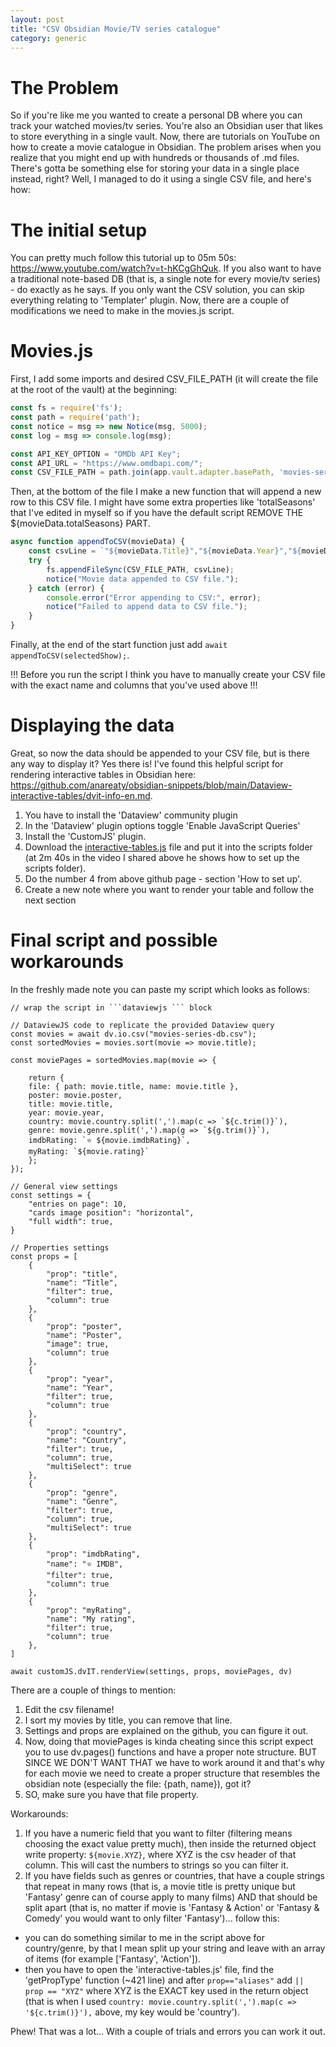 ```yaml
---
layout: post
title: "CSV Obsidian Movie/TV series catalogue"
category: generic
---
```


# The Problem
So if you're like me you wanted to create a personal DB where you can track your watched movies/tv series.
You're also an Obsidian user that likes to store everything in a single vault. Now, there are tutorials on YouTube
on how to create a movie catalogue in Obsidian. The problem arises when you realize that you might end up with
hundreds or thousands of .md files. There's gotta be something else for storing your data in a single place instead, right?
Well, I managed to do it using a single CSV file, and here's how:

# The initial setup
You can pretty much follow this tutorial up to 05m 50s: https://www.youtube.com/watch?v=t-hKCgGhQuk. If you also want
to have a traditional note-based DB (that is, a single note for every movie/tv series) - do exactly as he says. If you only
want the CSV solution, you can skip everything relating to 'Templater' plugin. Now, there are a couple of modifications we need
to make in the movies.js script.

# Movies.js
First, I add some imports and desired CSV_FILE_PATH (it will create the file at the root of the vault) at the beginning:

```js
const fs = require('fs');
const path = require('path');
const notice = msg => new Notice(msg, 5000);
const log = msg => console.log(msg);

const API_KEY_OPTION = "OMDb API Key";
const API_URL = "https://www.omdbapi.com/";
const CSV_FILE_PATH = path.join(app.vault.adapter.basePath, 'movies-series-db.csv');
```

Then, at the bottom of the file I make a new function that will append a new row to this CSV file. I might have some extra properties like 'totalSeasons'
that I've edited in myself so if you have the default script REMOVE THE ${movieData.totalSeasons} PART.

```js
async function appendToCSV(movieData) {
    const csvLine = `"${movieData.Title}","${movieData.Year}","${movieData.Genre}","${movieData.Director}","${movieData.Actors}","${movieData.imdbRating}","${movieData.imdbID}","${movieData.Runtime}","${movieData.Poster}","${movieData.totalSeasons}","${movieData.Country}"\n`;
    try {
        fs.appendFileSync(CSV_FILE_PATH, csvLine);
        notice("Movie data appended to CSV file.");
    } catch (error) {
        console.error("Error appending to CSV:", error);
        notice("Failed to append data to CSV file.");
    }
}
```

Finally, at the end of the start function just add `await appendToCSV(selectedShow);`.

!!! Before you run the script I think you have to manually create your CSV file with the exact name and columns that you've used above !!!

# Displaying the data

Great, so now the data should be appended to your CSV file, but is there any way to display it? Yes there is!
I've found this helpful script for rendering interactive tables in Obsidian here: https://github.com/anareaty/obsidian-snippets/blob/main/Dataview-interactive-tables/dvit-info-en.md.

1. You have to install the 'Dataview' community plugin
2. In the 'Dataview' plugin options toggle 'Enable JavaScript Queries'
3. Install the 'CustomJS' plugin.
4. Download the [interactive-tables.js](https://github.com/anareaty/obsidian-snippets/blob/main/Dataview-interactive-tables/interactive-tables.js) file
and put it into the scripts folder (at 2m 40s in the video I shared above he shows how to set up the scripts folder).
5. Do the number 4 from above github page - section 'How to set up'.
6. Create a new note where you want to render your table and follow the next section

# Final script and possible workarounds
In the freshly made note you can paste my script which looks as follows:

```dataviewjs
// wrap the script in ```dataviewjs ``` block

// DataviewJS code to replicate the provided Dataview query 
const movies = await dv.io.csv("movies-series-db.csv");
const sortedMovies = movies.sort(movie => movie.title);

const moviePages = sortedMovies.map(movie => {

	return { 
	file: { path: movie.title, name: movie.title },
	poster: movie.poster,
	title: movie.title,
	year: movie.year,
	country: movie.country.split(',').map(c => `${c.trim()}`),
	genre: movie.genre.split(',').map(g => `${g.trim()}`),
	imdbRating: `⭐ ${movie.imdbRating}`,
	myRating: `${movie.rating}`
	}; 
});

// General view settings
const settings = {
    "entries on page": 10,
    "cards image position": "horizontal",
    "full width": true,
}

// Properties settings
const props = [
	{
		"prop": "title",
		"name": "Title",
		"filter": true,
		"column": true
	},
	{
		"prop": "poster",
		"name": "Poster",
		"image": true,
		"column": true
	},
	{
		"prop": "year",
		"name": "Year",
		"filter": true,
		"column": true
	},
	{
		"prop": "country",
		"name": "Country",
		"filter": true,
		"column": true,
		"multiSelect": true
	},
	{
		"prop": "genre",
		"name": "Genre",
		"filter": true,
		"column": true,
		"multiSelect": true
	},
	{
		"prop": "imdbRating",
		"name": "⭐ IMDB",
		"filter": true,
		"column": true
	},
	{
		"prop": "myRating",
		"name": "My rating",
		"filter": true,
		"column": true
	},
]

await customJS.dvIT.renderView(settings, props, moviePages, dv)
```

There are a couple of things to mention:

1. Edit the csv filename!
2. I sort my movies by title, you can remove that line.
3. Settings and props are explained on the github, you can figure it out.
4. Now, doing that moviePages is kinda cheating since this script expect you to use dv.pages() functions and have a proper
note structure. BUT SINCE WE DON'T WANT THAT we have to work around it and that's why for each movie we need to create a proper
structure that resembles the obsidian note (especially the file: {path, name}), got it?
5. SO, make sure you have that file property.

Workarounds:
1. If you have a numeric field that you want to filter (filtering means choosing the exact value pretty much), then
inside the returned object write property: `${movie.XYZ}`, where XYZ is the csv header of that column. This will cast the numbers
to strings so you can filter it.
2. If you have fields such as genres or countries, that have a couple strings that repeat in many rows (that is, a movie title is pretty unique
but 'Fantasy' genre can of course apply to many films) AND that should be split apart (that is, no matter if movie is 'Fantasy & Action' or 
'Fantasy & Comedy' you would want to only filter 'Fantasy')... follow this:
- you can do something similar to me in the script above for country/genre, by that I mean split up your string and leave with an array of items
    (for example ['Fantasy', 'Action']).
- then you have to open the 'interactive-tables.js' file, find the 'getPropType' function (~421 line) and after `prop=="aliases"` add
    `|| prop == "XYZ"` where XYZ is the EXACT key used in the return object 
    (that is when I used `country: movie.country.split(',').map(c => '${c.trim()}'),` above, my key would be 'country').

Phew! That was a lot... With a couple of trials and errors you can work it out.